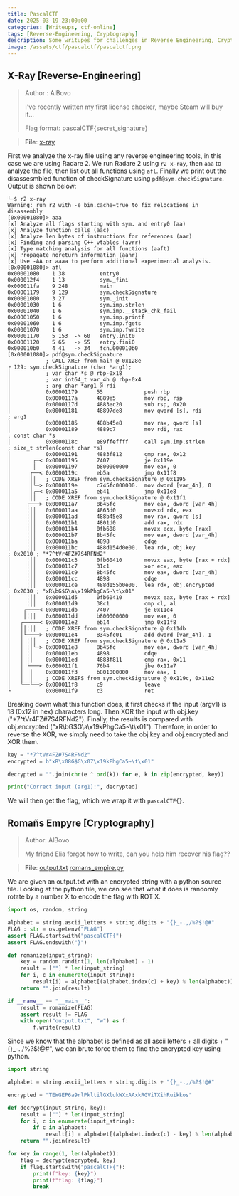 ```yaml
---
title: PascalCTF 
date: 2025-03-19 23:00:00
categories: [Writeups, ctf-online]
tags: [Reverse-Engineering, Cryptography]
description: Some writupes for challenges in Reverse Engineering, Cryptography and Miscellaneous
image: /assets/ctf/pascalctf/pascalctf.png
---
```


## X-Ray [Reverse-Engineering]
> Author : AlBovo
>
> I've recently written my first license checker, maybe Steam will buy it...
>
> Flag format: pascalCTF{secret_signature}

> **File**: [x-ray](/assets/files/pascalctf/x-ray)

First we analyze the x-ray file using any reverse engineering tools, in this case we are using Radare 2. We run Radare 2 using `r2 x-ray`, then `aaa` to analyze the file, then list out all functions using `afl`. Finally we print out the disassesmbled function of checkSignature using `pdf@sym.checkSignature`. Output is shown below:

```
└─$ r2 x-ray
Warning: run r2 with -e bin.cache=true to fix relocations in disassembly
[0x00001080]> aaa
[x] Analyze all flags starting with sym. and entry0 (aa)
[x] Analyze function calls (aac)
[x] Analyze len bytes of instructions for references (aar)
[x] Finding and parsing C++ vtables (avrr)
[x] Type matching analysis for all functions (aaft)
[x] Propagate noreturn information (aanr)
[x] Use -AA or aaaa to perform additional experimental analysis.
[0x00001080]> afl
0x00001080    1 38           entry0
0x000012f4    1 13           sym._fini
0x000011fa    9 248          main
0x00001179    9 129          sym.checkSignature
0x00001000    3 27           sym._init
0x00001030    1 6            sym.imp.strlen
0x00001040    1 6            sym.imp.__stack_chk_fail
0x00001050    1 6            sym.imp.printf
0x00001060    1 6            sym.imp.fgets
0x00001070    1 6            sym.imp.fwrite
0x00001170    5 153  -> 60   entry.init0
0x00001120    5 65   -> 55   entry.fini0
0x000010b0    4 41   -> 34   fcn.000010b0
[0x00001080]> pdf@sym.checkSignature
            ; CALL XREF from main @ 0x128e
┌ 129: sym.checkSignature (char *arg1);
│           ; var char *s @ rbp-0x18
│           ; var int64_t var_4h @ rbp-0x4
│           ; arg char *arg1 @ rdi
│           0x00001179      55             push rbp
│           0x0000117a      4889e5         mov rbp, rsp
│           0x0000117d      4883ec20       sub rsp, 0x20
│           0x00001181      48897de8       mov qword [s], rdi          ; arg1
│           0x00001185      488b45e8       mov rax, qword [s]
│           0x00001189      4889c7         mov rdi, rax                ; const char *s
│           0x0000118c      e89ffeffff     call sym.imp.strlen         ; size_t strlen(const char *s)
│           0x00001191      4883f812       cmp rax, 0x12
│       ┌─< 0x00001195      7407           je 0x119e
│       │   0x00001197      b800000000     mov eax, 0
│      ┌──< 0x0000119c      eb5a           jmp 0x11f8
│      ││   ; CODE XREF from sym.checkSignature @ 0x1195
│      │└─> 0x0000119e      c745fc000000.  mov dword [var_4h], 0
│      │┌─< 0x000011a5      eb41           jmp 0x11e8
│      ││   ; CODE XREF from sym.checkSignature @ 0x11f1
│     ┌───> 0x000011a7      8b45fc         mov eax, dword [var_4h]
│     ╎││   0x000011aa      4863d0         movsxd rdx, eax
│     ╎││   0x000011ad      488b45e8       mov rax, qword [s]
│     ╎││   0x000011b1      4801d0         add rax, rdx
│     ╎││   0x000011b4      0fb608         movzx ecx, byte [rax]
│     ╎││   0x000011b7      8b45fc         mov eax, dword [var_4h]
│     ╎││   0x000011ba      4898           cdqe
│     ╎││   0x000011bc      488d154d0e00.  lea rdx, obj.key            ; 0x2010 ; "*7^tVr4FZ#7S4RFNd2"
│     ╎││   0x000011c3      0fb60410       movzx eax, byte [rax + rdx]
│     ╎││   0x000011c7      31c1           xor ecx, eax
│     ╎││   0x000011c9      8b45fc         mov eax, dword [var_4h]
│     ╎││   0x000011cc      4898           cdqe
│     ╎││   0x000011ce      488d155b0e00.  lea rdx, obj.encrypted      ; 0x2030 ; "xR\bG$G\a\x19kPhgCa5~\t\x01"
│     ╎││   0x000011d5      0fb60410       movzx eax, byte [rax + rdx]
│     ╎││   0x000011d9      38c1           cmp cl, al
│    ┌────< 0x000011db      7407           je 0x11e4
│    │╎││   0x000011dd      b800000000     mov eax, 0
│   ┌─────< 0x000011e2      eb14           jmp 0x11f8
│   ││╎││   ; CODE XREF from sym.checkSignature @ 0x11db
│   │└────> 0x000011e4      8345fc01       add dword [var_4h], 1
│   │ ╎││   ; CODE XREF from sym.checkSignature @ 0x11a5
│   │ ╎│└─> 0x000011e8      8b45fc         mov eax, dword [var_4h]
│   │ ╎│    0x000011eb      4898           cdqe
│   │ ╎│    0x000011ed      4883f811       cmp rax, 0x11
│   │ └───< 0x000011f1      76b4           jbe 0x11a7
│   │  │    0x000011f3      b801000000     mov eax, 1
│   │  │    ; CODE XREFS from sym.checkSignature @ 0x119c, 0x11e2
│   └──└──> 0x000011f8      c9             leave
└           0x000011f9      c3             ret
```

Breaking down what this function does, it first checks if the input (argv1) is 18 (0x12 in hex) characters long. Then XOR the input with obj.key ("*7^tVr4FZ#7S4RFNd2"). Finally, the results is compared with obj.encrypted ("xR\bG$G\a\x19kPhgCa5~\t\x01"). Therefore, in order to reverse the XOR, we simply need to take the obj.key and obj.encrypted and XOR them.

```python
key = "*7^tVr4FZ#7S4RFNd2"
encrypted = b"xR\x08G$G\x07\x19kPhgCa5~\t\x01"

decrypted = "".join(chr(e ^ ord(k)) for e, k in zip(encrypted, key))

print("Correct input (arg1):", decrypted)
```

We will then get the flag, which we wrap it with `pascalCTF{}`.

## Romañs Empyre [Cryptography]

> Author: AlBovo
>
> My friend Elia forgot how to write, can you help him recover his flag??

> **File**: [output.txt](/assets/files/pascalctf/romans_output.txt) [romans_empire.py](/assets/files/pascalctf/romans_empire.py)

We are given an output.txt with an encrypted string with a python source file. Looking at the python file, we can see that what it does is randomly rotate by a number X to encode the flag with ROT X.

```python
import os, random, string

alphabet = string.ascii_letters + string.digits + "{}_-.,/%?$!@#"
FLAG : str = os.getenv("FLAG")
assert FLAG.startswith("pascalCTF{")
assert FLAG.endswith("}")

def romanize(input_string):
    key = random.randint(1, len(alphabet) - 1)
    result = [""] * len(input_string)
    for i, c in enumerate(input_string):
        result[i] = alphabet[(alphabet.index(c) + key) % len(alphabet)]
    return "".join(result)

if __name__ == "__main__":
    result = romanize(FLAG)
    assert result != FLAG
    with open("output.txt", "w") as f:
        f.write(result)
```

Since we know that the alphabet is defined as all ascii letters + all digits + "{}_-.,/%?$!@#", we can brute force them to find the encrypted key using python.

```python
import string

alphabet = string.ascii_letters + string.digits + "{}_-.,/%?$!@#"

encrypted = "TEWGEP6a9rlPkltilGXlukWXxAAxkRGViTXihRuikkos"

def decrypt(input_string, key):
    result = [""] * len(input_string)
    for i, c in enumerate(input_string):
        if c in alphabet:
            result[i] = alphabet[(alphabet.index(c) - key) % len(alphabet)]
    return "".join(result)

for key in range(1, len(alphabet)):
    flag = decrypt(encrypted, key)
    if flag.startswith("pascalCTF{"):
        print(f"key: {key}")
        print(f"flag: {flag}")
        break
```